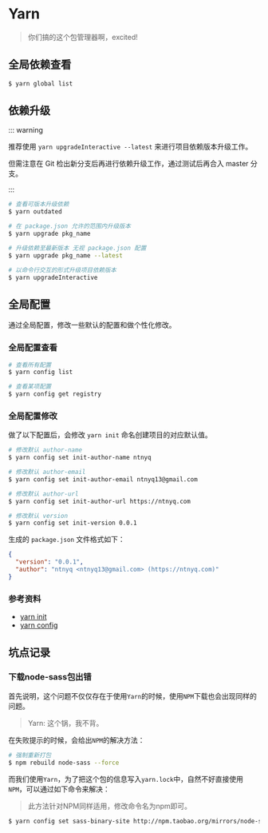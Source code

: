 # Yarn

> 你们搞的这个包管理器啊，excited!

## 全局依赖查看

``` bash
$ yarn global list
```

## 依赖升级

::: warning

推荐使用 `yarn upgradeInteractive --latest` 来进行项目依赖版本升级工作。

但需注意在 Git 检出新分支后再进行依赖升级工作，通过测试后再合入 master 分支。

:::

``` bash
# 查看可版本升级依赖
$ yarn outdated

# 在 package.json 允许的范围内升级版本
$ yarn upgrade pkg_name

# 升级依赖至最新版本 无视 package.json 配置
$ yarn upgrade pkg_name --latest

# 以命令行交互的形式升级项目依赖版本
$ yarn upgradeInteractive
```

## 全局配置

通过全局配置，修改一些默认的配置和做个性化修改。

### 全局配置查看


``` bash
# 查看所有配置
$ yarn config list 

# 查看某项配置
$ yarn config get registry
```

### 全局配置修改

做了以下配置后，会修改 `yarn init` 命名创建项目的对应默认值。

``` bash
# 修改默认 author-name
$ yarn config set init-author-name ntnyq

# 修改默认 author-email
$ yarn config set init-author-email ntnyq13@gmail.com

# 修改默认 author-url
$ yarn config set init-author-url https://ntnyq.com

# 修改默认 version
$ yarn config set init-version 0.0.1
```

生成的 `package.json` 文件格式如下：

``` json
{
  "version": "0.0.1",
  "author": "ntnyq <ntnyq13@gmail.com> (https://ntnyq.com)"
}
```

### 参考资料

- [yarn init](https://yarnpkg.com/lang/zh-hans/docs/cli/init/)
- [yarn config](https://yarnpkg.com/zh-Hans/docs/cli/config)

## 坑点记录

### 下载node-sass包出错

首先说明，这个问题不仅仅存在于使用`Yarn`的时候，使用`NPM`下载也会出现同样的问题。

> Yarn: 这个锅，我不背。

在失败提示的时候，会给出`NPM`的解决方法：

``` bash
# 强制重新打包
$ npm rebuild node-sass --force 
```

而我们使用`Yarn`，为了把这个包的信息写入`yarn.lock`中，自然不好直接使用`NPM`，可以通过如下命令来解决：

> 此方法针对NPM同样适用，修改命令名为npm即可。

``` bash
$ yarn config set sass-binary-site http://npm.taobao.org/mirrors/node-sass
```
